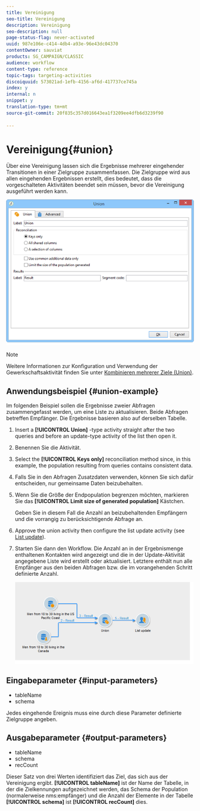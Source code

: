 ```yaml
---
title: Vereinigung
seo-title: Vereinigung
description: Vereinigung
seo-description: null
page-status-flag: never-activated
uuid: 987e106e-c414-4db4-a93e-96e43dc04370
contentOwner: sauviat
products: SG_CAMPAIGN/CLASSIC
audience: workflow
content-type: reference
topic-tags: targeting-activities
discoiquuid: 573021ad-1efb-4156-af6d-417737ce745a
index: y
internal: n
snippet: y
translation-type: tm+mt
source-git-commit: 20f835c357d016643ea1f3209ee4dfb6d3239f90

---
```



# Vereinigung{#union}

Über eine Vereinigung lassen sich die Ergebnisse mehrerer eingehender Transitionen in einer Zielgruppe zusammenfassen. Die Zielgruppe wird aus allen eingehenden Ergebnissen erstellt, dies bedeutet, dass die vorgeschalteten Aktivitäten beendet sein müssen, bevor die Vereinigung ausgeführt werden kann.

![](assets/s_user_segmentation_union.png)

>[!NOTE]
>
>Weitere Informationen zur Konfiguration und Verwendung der Gewerkschaftsaktivität finden Sie unter [Kombinieren mehrerer Ziele (Union)](../../workflow/using/targeting-data.md#combining-several-targets--union-).

## Anwendungsbeispiel {#union-example}

Im folgenden Beispiel sollen die Ergebnisse zweier Abfragen zusammengefasst werden, um eine Liste zu aktualisieren. Beide Abfragen betreffen Empfänger. Die Ergebnisse basieren also auf derselben Tabelle.

1. Insert a **[!UICONTROL Union]** -type activity straight after the two queries and before an update-type activity of the list then open it.
1. Benennen Sie die Aktivität.
1. Select the **[!UICONTROL Keys only]** reconciliation method since, in this example, the population resulting from queries contains consistent data.
1. Falls Sie in den Abfragen Zusatzdaten verwenden, können Sie sich dafür entscheiden, nur gemeinsame Daten beizubehalten.
1. Wenn Sie die Größe der Endpopulation begrenzen möchten, markieren Sie das **[!UICONTROL Limit size of generated population]** Kästchen.

   Geben Sie in diesem Fall die Anzahl an beizubehaltenden Empfängern und die vorrangig zu berücksichtigende Abfrage an.

1. Approve the union activity then configure the list update activity (see [List update](../../workflow/using/list-update.md)).
1. Starten Sie dann den Workflow. Die Anzahl an in der Ergebnismenge enthaltenen Kontakten wird angezeigt und die in der Update-Aktivität angegebene Liste wird erstellt oder aktualisiert. Letztere enthält nun alle Empfänger aus den beiden Abfragen bzw. die im vorangehenden Schritt definierte Anzahl.

   ![](assets/union_example.png)

## Eingabeparameter {#input-parameters}

* tableName
* schema

Jedes eingehende Ereignis muss eine durch diese Parameter definierte Zielgruppe angeben.

## Ausgabeparameter {#output-parameters}

* tableName
* schema
* recCount

Dieser Satz von drei Werten identifiziert das Ziel, das sich aus der Vereinigung ergibt. **[!UICONTROL tableName]** ist der Name der Tabelle, in der die Zielkennungen aufgezeichnet werden, das Schema der Population (normalerweise nms:empfänger) und die Anzahl der Elemente in der Tabelle **[!UICONTROL schema]** ist **[!UICONTROL recCount]** dies.
